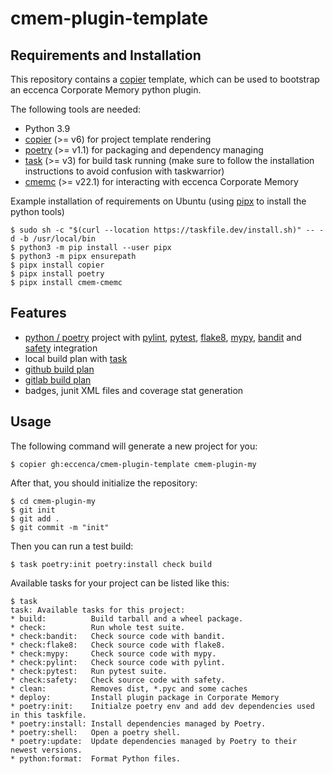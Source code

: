 # cmem-plugin-template

## Requirements and Installation

This repository contains a [copier](https://copier.readthedocs.io/) template, which can be used to bootstrap an eccenca Corporate Memory python plugin.

The following tools are needed:

- Python 3.9
- [copier](https://copier.readthedocs.io/) (>= v6) for project template rendering
- [poetry](https://python-poetry.org/) (>= v1.1) for packaging and dependency managing
- [task](https://taskfile.dev/) (>= v3) for build task running (make sure to follow the installation instructions to avoid confusion with taskwarrior)
- [cmemc](https://eccenca.com/go/cmemc) (>= v22.1) for interacting with eccenca Corporate Memory

Example installation of requirements on Ubuntu (using [pipx](https://pypa.github.io/pipx/) to install the python tools)

```
$ sudo sh -c "$(curl --location https://taskfile.dev/install.sh)" -- -d -b /usr/local/bin
$ python3 -m pip install --user pipx
$ python3 -m pipx ensurepath
$ pipx install copier
$ pipx install poetry
$ pipx install cmem-cmemc
```

## Features

- [python / poetry](https://python-poetry.org/) project with [pylint](https://pylint.pycqa.org/), [pytest](https://www.pytest.org/), [flake8](https://flake8.pycqa.org/), [mypy](http://mypy-lang.org/), [bandit](https://bandit.readthedocs.io/) and [safety](https://pyup.io/safety/) integration
- local build plan with [task](https://taskfile.dev/)
- [github build plan](https://github.com/eccenca/cmem-plugin-template/tree/main/src/.github/workflows)
- [gitlab build plan](https://github.com/eccenca/cmem-plugin-template/blob/main/src/.gitlab-ci.yml)
- badges, junit XML files and coverage stat generation

## Usage

The following command will generate a new project for you:
```
$ copier gh:eccenca/cmem-plugin-template cmem-plugin-my
```

After that, you should initialize the repository:
```
$ cd cmem-plugin-my
$ git init
$ git add .
$ git commit -m "init"
```

Then you can run a test build:
```
$ task poetry:init poetry:install check build
```

Available tasks for your project can be listed like this:
```
$ task
task: Available tasks for this project:
* build:          Build tarball and a wheel package.
* check:          Run whole test suite.
* check:bandit:   Check source code with bandit.
* check:flake8:   Check source code with flake8.
* check:mypy:     Check source code with mypy.
* check:pylint:   Check source code with pylint.
* check:pytest:   Run pytest suite.
* check:safety:   Check source code with safety.
* clean:          Removes dist, *.pyc and some caches
* deploy: 		  Install plugin package in Corporate Memory
* poetry:init:    Initialze poetry env and add dev dependencies used in this taskfile.
* poetry:install: Install dependencies managed by Poetry.
* poetry:shell:   Open a poetry shell.
* poetry:update:  Update dependencies managed by Poetry to their newest versions.
* python:format:  Format Python files.
```

